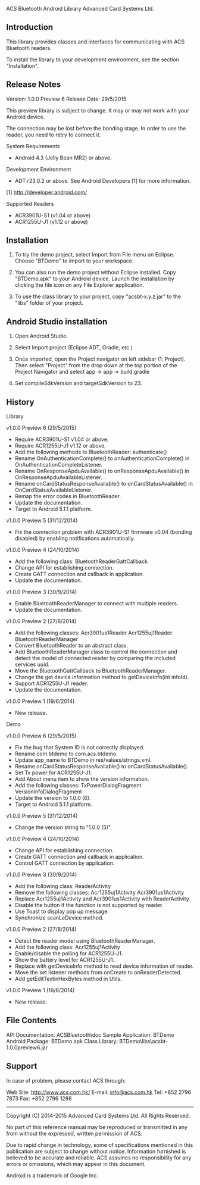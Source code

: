 ACS Bluetooth Android Library
Advanced Card Systems Ltd.



Introduction
------------

This library provides classes and interfaces for communicating with ACS
Bluetooth readers.

To install the library to your development environment, see the section
"Installation".



Release Notes
-------------

Version:      1.0.0 Preview 6
Release Date: 29/5/2015

This preview library is subject to change. It may or may not work with your
Android device.

The connection may be lost before the bonding stage. In order to use the
reader, you need to retry to connect it.

System Requirements

- Android 4.3 (Jelly Bean MR2) or above.

Development Environment

- ADT r23.0.2 or above. See Android Developers [1] for more information.

[1] http://developer.android.com/

Supported Readers

- ACR3901U-S1 (v1.04 or above)
- ACR1255U-J1 (v1.12 or above)



Installation
------------

1. To try the demo project, select Import from File menu on Eclipse. Choose
   "BTDemo" to import to your workspace.

2. You can also run the demo project without Eclipse installed. Copy
   "BTDemo.apk" to your Android device. Launch the installation by
   clicking the file icon on any File Explorer application.

3. To use the class library to your project, copy "acsbt-x.y.z.jar" to
   the "libs" folder of your project.

Android Studio installation
---------------------------

 1. Open Android Studio.

 2. Select Import project (Eclipse ADT, Gradle, etc.)

 3. Once imported, open the Project navigator on left sidebar (1: Project). Then select "Project" from the drop down at the top portion of the Project Navigator and select app -> app -> build.gradle

 4. Set compileSdkVersion and targetSdkVersion to 23.

History
-------

Library

v1.0.0 Preview 6 (29/5/2015)
- Require ACR3901U-S1 v1.04 or above.
- Require ACR1255U-J1 v1.12 or above.
- Add the following methods to BluetoothReader:
  authenticate()
- Rename OnAuthenticationComplete() to onAuthenticationComplete() in
  OnAuthenticationCompleteListener.
- Rename OnResponseApduAvailable() to onResponseApduAvailable() in
  OnResponseApduAvailableListener.
- Rename onCardStatusResponseAvailable() to onCardStatusAvailable() in
  OnCardStatusAvailableListener.
- Remap the error codes in BluetoothReader.
- Update the documentation.
- Target to Android 5.1.1 platform.

v1.0.0 Preview 5 (31/12/2014)
- Fix the connection problem with ACR3901U-S1 firmware v0.04 (bonding disabled)
  by enabling notifications automatically.

v1.0.0 Preview 4 (24/10/2014)
- Add the following class:
  BluetoothReaderGattCallback
- Change API for establishing connection.
- Create GATT connection and callback in application.
- Update the documentation.

v1.0.0 Preview 3 (30/9/2014)
- Enable BluetoothReaderManager to connect with multiple readers.
- Update the documentation.

v1.0.0 Preview 2 (27/8/2014)
- Add the following classes:
  Acr3901us1Reader
  Acr1255uj1Reader
  BluetoothReaderManager
- Convert BluetoothReader to an abstract class.
- Add BluetoothReaderManager class to control the connection and detect the
  model of connected reader by comparing the included services uuid.
- Move the BluetoothGattCallback to BluetoothReaderManager.
- Change the get device information method to getDeviceInfo(int infoId).
- Support ACR1255U-J1 reader.
- Update the documentation.

v1.0.0 Preview 1 (19/6/2014)
- New release.



Demo

v1.0.0 Preview 6 (29/5/2015)
- Fix the bug that System ID is not correctly displayed.
- Rename com.btdemo to com.acs.btdemo.
- Update app_name to BTDemo in res/values/strings.xml.
- Rename onCardStatusResponseAvailable() to onCardStatusAvailable().
- Set Tx power for ACR1255U-J1.
- Add About menu item to show the version information.
- Add the following classes:
  TxPowerDialogFragment
  VersionInfoDialogFragment
- Update the version to 1.0.0 (6).
- Target to Android 5.1.1 platform.

v1.0.0 Preview 5 (31/12/2014)
- Change the version string to "1.0.0 (5)".

v1.0.0 Preview 4 (24/10/2014)
- Change API for establishing connection.
- Create GATT connection and callback in application.
- Control GATT connection by application.

v1.0.0 Preview 3 (30/9/2014)
- Add the following class:
  ReaderActivity
- Remove the following classes:
  Acr1255uj1Activity
  Acr3901us1Activity
- Replace Acr1255uj1Activity and Acr3901us1Activity with ReaderActivity.
- Disable the button if the function is not supported by reader.
- Use Toast to display pop up message.
- Synchronize scanLeDevice method.

v1.0.0 Preview 2 (27/8/2014)
- Detect the reader model using BluetoothReaderManager.
- Add the following class:
  Acr1255uj1Activity
- Enable/disable the polling for ACR1255U-J1.
- Show the battery level for ACR1255U-J1.
- Replace with getDeviceInfo method to read device information of reader.
- Move the set listener methods from onCreate to onReaderDetected.
- Add getEditTextinHexBytes method in Utils.

v1.0.0 Preview 1 (19/6/2014)
- New release.



File Contents
-------------

API Documentation:  ACSBluetooth\doc
Sample Application: BTDemo
Android Package:    BTDemo.apk
Class Library:      BTDemo\libs\acsbt-1.0.0preview6.jar



Support
-------

In case of problem, please contact ACS through:

Web Site: http://www.acs.com.hk/
E-mail: info@acs.com.hk
Tel: +852 2796 7873
Fax: +852 2796 1286



-------------------------------------------------------------------------------
Copyright (C) 2014-2015 Advanced Card Systems Ltd. All Rights Reserved.

No part of this reference manual may be reproduced or transmitted in any from
without the expressed, written permission of ACS.

Due to rapid change in technology, some of specifications mentioned in this
publication are subject to change without notice. Information furnished is
believed to be accurate and reliable. ACS assumes no responsibility for any
errors or omissions, which may appear in this document.

Android is a trademark of Google Inc.
